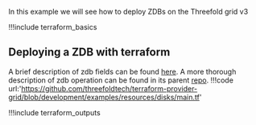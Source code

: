 In this example we will see how to deploy ZDBs on the Threefold grid v3

!!!include terraform_basics


## Deploying a ZDB with terraform
A brief description of zdb fields can be found [here](https://github.com/threefoldtech/terraform-provider-grid/blob/development/docs/resources/deployment.md#nested-schema-for-zdbs). A more thorough description of zdb operation can be found in its parent [repo](https://github.com/threefoldtech/0-db).
!!!code url:'https://github.com/threefoldtech/terraform-provider-grid/blob/development/examples/resources/disks/main.tf'


!!!include terraform_outputs